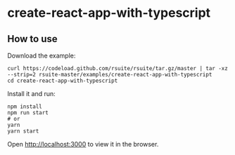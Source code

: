 # create-react-app-with-typescript

## How to use

Download the example:

```
curl https://codeload.github.com/rsuite/rsuite/tar.gz/master | tar -xz --strip=2 rsuite-master/examples/create-react-app-with-typescript
cd create-react-app-with-typescript
```

Install it and run:

```
npm install
npm run start
# or
yarn
yarn start
```

Open [http://localhost:3000](http://localhost:3000) to view it in the browser.
